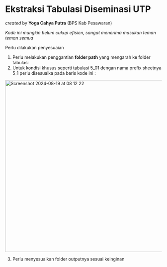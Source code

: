 # **Ekstraksi Tabulasi Diseminasi UTP**

_created_ by **Yoga Cahya Putra** (BPS Kab Pesawaran)

_Kode ini mungkin belum cukup efisien, sangat menerima masukan teman teman semua_

Perlu dilakukan penyesuaian 
1. Perlu melakukan penggantian **folder path** yang mengarah ke folder tabulasi
2. Untuk kondisi khusus seperti tabulasi 5_01 dengan nama prefix sheetnya 5_1 perlu disesuaika pada baris kode ini :
<img width="552" alt="Screenshot 2024-08-19 at 08 12 22" src="https://github.com/user-attachments/assets/5403903e-a8e9-436f-bea0-7b22700b8026">

3. Perlu menyesuaikan folder outputnya sesuai keinginan
